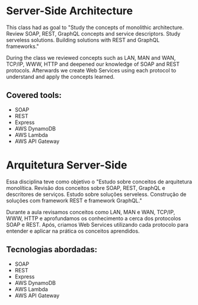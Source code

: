 # Server-Side Architecture

This class had as goal to "Study the concepts of monolithic architecture. Review SOAP, REST, GraphQL concepts and service descriptors. Study serveless solutions. Building solutions with REST and GraphQL frameworks."

During the class we reviewed concepts such as LAN, MAN and WAN, TCP/IP, WWW, HTTP and deepened our knowledge of SOAP and REST protocols. Afterwards we create Web Services using each protocol to understand and apply the concepts learned.

## Covered tools:

* SOAP
* REST
* Express
* AWS DynamoDB
* AWS Lambda
* AWS API Gateway


#


# Arquitetura Server-Side

Essa disciplina teve como objetivo o "Estudo sobre conceitos de arquitetura monolítica. Revisão dos conceitos sobre SOAP, REST, GraphQL e descritores de serviços. Estudo sobre soluções serveless. Construção de soluções com framework REST e framework GraphQL."

Durante a aula revisamos conceitos como LAN, MAN e WAN, TCP/IP, WWW, HTTP e aprofundamos os conhecimento a cerca dos protocolos SOAP e REST. Após, criamos Web Services utilizando cada protocolo para entender e aplicar na prática os conceitos aprendidos.


## Tecnologias abordadas:

* SOAP
* REST
* Express
* AWS DynamoDB
* AWS Lambda
* AWS API Gateway